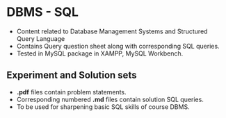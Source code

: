 # DBMS - SQL

- Content related to Database Management Systems and Structured Query Language
- Contains Query question sheet along with corresponding SQL queries.
- Tested in MySQL package in XAMPP, MySQL Workbench.

## Experiment and Solution sets

- **.pdf** files contain problem statements.
- Corresponding numbered **.md** files contain solution SQL queries.
- To be used for sharpening basic SQL skills of course DBMS.